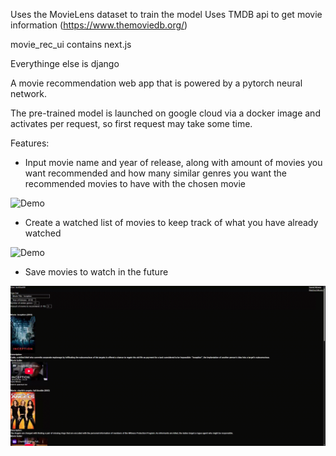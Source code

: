 Uses the MovieLens dataset to train the model
Uses TMDB api to get movie information (https://www.themoviedb.org/)

movie_rec_ui contains next.js

Everythinge else
is django

A movie recommendation web app that is powered by a pytorch neural network. 

The pre-trained model is launched on google cloud via a docker image and activates per request, so first request may take some time.

Features:

- Input movie name and year of release, along with amount of movies you want recommended and how many similar genres you want the recommended movies to have with the chosen movie

![Demo](./assets/Movie_rec_demo.gif)

- Create a watched list of movies to keep track of what you have already watched

![Demo](./assets/Watched_list_demo.gif)

- Save movies to watch in the future

![Demo](./assets/Saving_movie_demo.gif)



